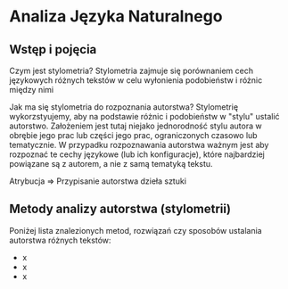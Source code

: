 ﻿# Analiza Języka Naturalnego
## Wstęp i pojęcia

Czym jest stylometria?
Stylometria zajmuje się porównaniem cech językowych różnych tekstów w celu wyłonienia podobieństw i różnic między nimi

Jak ma się stylometria do rozpoznania autorstwa?
Stylometrię wykorzstyujemy, aby na podstawie różnic i podobieństw w "stylu" ustalić autorstwo.
Założeniem jest tutaj niejako jednorodność stylu autora w obrębie jego prac lub części jego prac, ograniczonych czasowo lub tematycznie.
W przypadku rozpoznawania autorstwa ważnym jest aby rozpoznać te cechy językowe (lub ich konfiguracje), które najbardziej powiązane są z autorem, a nie z samą tematyką tekstu.

Atrybucja => Przypisanie autorstwa dzieła sztuki

## Metody analizy autorstwa (stylometrii)
Poniżej lista znalezionych metod, rozwiązań czy sposobów ustalania autorstwa różnych tekstów:

- x
- x
- x
